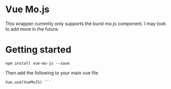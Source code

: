 # Vue Mo.js

This wrapper currently only supports the burst mo.js component. I may look to add more in the future.

# Getting started 

`npm install vue-mo-js --save`

Then add the following to your main vue file 

```import VueMoJS from 'vue-mo-js'
Vue.use(VueMoJS) ```